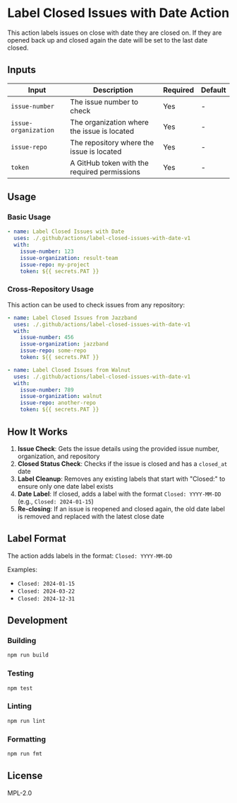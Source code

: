 # Label Closed Issues with Date Action

This action labels issues on close with date they are closed on. If they are opened back up and closed again the date will be set to the last date closed.

## Inputs

| Input | Description | Required | Default |
|-------|-------------|----------|---------|
| `issue-number` | The issue number to check | Yes | - |
| `issue-organization` | The organization where the issue is located | Yes | - |
| `issue-repo` | The repository where the issue is located | Yes | - |
| `token` | A GitHub token with the required permissions | Yes | - |

## Usage

### Basic Usage

```yaml
- name: Label Closed Issues with Date
  uses: ./.github/actions/label-closed-issues-with-date-v1
  with:
    issue-number: 123
    issue-organization: result-team
    issue-repo: my-project
    token: ${{ secrets.PAT }}
```

### Cross-Repository Usage

This action can be used to check issues from any repository:

```yaml
- name: Label Closed Issues from Jazzband
  uses: ./.github/actions/label-closed-issues-with-date-v1
  with:
    issue-number: 456
    issue-organization: jazzband
    issue-repo: some-repo
    token: ${{ secrets.PAT }}

- name: Label Closed Issues from Walnut
  uses: ./.github/actions/label-closed-issues-with-date-v1
  with:
    issue-number: 789
    issue-organization: walnut
    issue-repo: another-repo
    token: ${{ secrets.PAT }}
```

## How It Works

1. **Issue Check**: Gets the issue details using the provided issue number, organization, and repository
2. **Closed Status Check**: Checks if the issue is closed and has a `closed_at` date
3. **Label Cleanup**: Removes any existing labels that start with "Closed:" to ensure only one date label exists
4. **Date Label**: If closed, adds a label with the format `Closed: YYYY-MM-DD` (e.g., `Closed: 2024-01-15`)
5. **Re-closing**: If an issue is reopened and closed again, the old date label is removed and replaced with the latest close date

## Label Format

The action adds labels in the format: `Closed: YYYY-MM-DD`

Examples:
- `Closed: 2024-01-15`
- `Closed: 2024-03-22`
- `Closed: 2024-12-31`

## Development

### Building

```bash
npm run build
```

### Testing

```bash
npm test
```

### Linting

```bash
npm run lint
```

### Formatting

```bash
npm run fmt
```

## License

MPL-2.0 
